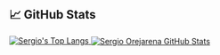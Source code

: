 ## &#x1f4c8; GitHub Stats

<a href="https://github.com/SergioO21">
  <img src="https://github-readme-stats.vercel.app/api/top-langs/?username=SergioO21&hide=CSS,jupyter%20notebook&layout=compact&langs_count=10&text_color=daf7dc&bg_color=151515" alt="Sergio's Top Langs">
</a>

<a href="https://github.com/SergioO21">
  <img align="center" src="https://github-readme-stats.vercel.app/api?username=SergioO21&show_icons=true&line_height=27&count_private=true&title_color=6aa6f8&text_color=8a919a&icon_color=6aa6f8&bg_color=0e1116" alt="Sergio Orejarena GitHub Stats"/>
</a>
